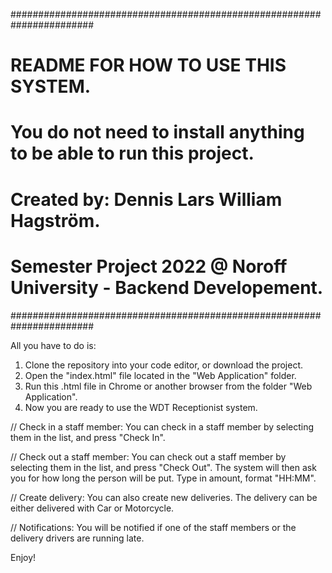 #######################################################################
#                  README FOR HOW TO USE THIS SYSTEM.                 #
#                                                                     #
# You do not need to install anything to be able to run this project. #
#                                                                     #
# Created by: Dennis Lars William Hagström.                           #
# Semester Project 2022 @ Noroff University - Backend Developement.   #
#######################################################################

All you have to do is: 

  1. Clone the repository into your code editor, or download the project.
  2. Open the "index.html" file located in the "Web Application" folder.
  3. Run this .html file in Chrome or another browser from the folder "Web Application".
  4. Now you are ready to use the WDT Receptionist system.

// Check in a staff member:
  You can check in a staff member by selecting them in the list, and press "Check In".

// Check out a staff member:
  You can check out a staff member by selecting them in the list, and press "Check Out".
  The system will then ask you for how long the person will be put. Type in amount, format "HH:MM".

// Create delivery:
  You can also create new deliveries. 
  The delivery can be either delivered with Car or Motorcycle.

// Notifications:
  You will be notified if one of the staff members or the delivery drivers are running late.


Enjoy!
